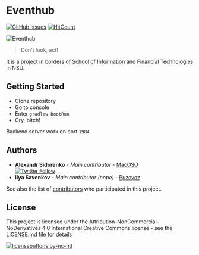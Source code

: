 # Eventhub
[![GitHub issues](https://img.shields.io/github/issues/blurtech/eventhub-backend.svg)](https://github.com/blurtech/eventhub-backend/issues)  [![HitCount](http://hits.dwyl.io/blurtech/eventhub-backend.svg)](http://hits.dwyl.io/blurtech/eventhub-backend)  

![Eventhub](https://pp.userapi.com/c847020/v847020208/9800e/BJ8SGn4Zx7s.jpg)  

> Don't look, act!  

It is a project in borders of School of Information and Financial Technologies in NSU.

## Getting Started
  - Clone repository  
  - Go to console 
  - Enter `gradlew bootRun`  
  - Cry, bitch!  

Backend server work on port `1984`

## Authors
* **Alexandr Sidorenko** - *Main contributor* - [MacOSO](https://github.com/MacOSO)  
[![Twitter Follow](https://img.shields.io/twitter/follow/batyshkaLenin.svg?style=social&label=Follow)](https://twitter.com/batyshkaLenin)
* **Ilya Savenkov** - *Main contributor (nope)* - [Puzovoz](https://github.com/Puzovoz)  

See also the list of [contributors](https://github.com/blurtech/event-sharing-backend/contributors) who participated in this project.

## License

This project is licensed under the Attribution-NonCommercial-NoDerivatives 4.0 International Creative Commons license - see the [LICENSE.md](LICENSE.md) file for details  

[![licensebuttons by-nc-nd](https://licensebuttons.net/l/by-nc-nd/3.0/88x31.png)](https://creativecommons.org/licenses/by-nc-nd/4.0)  
